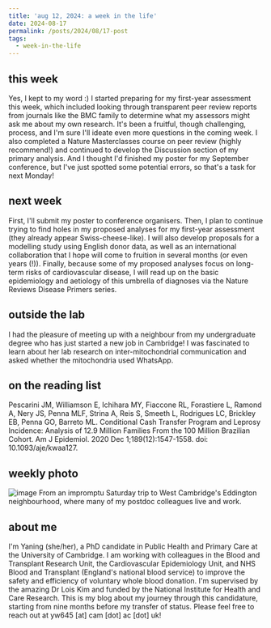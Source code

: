```yaml
---
title: 'aug 12, 2024: a week in the life'
date: 2024-08-17
permalink: /posts/2024/08/17-post
tags:
  - week-in-the-life
---
```


this week
------
Yes, I kept to my word :) I started preparing for my first-year assessment this week, which included looking through transparent peer review reports from journals like the BMC family to determine what my assessors might ask me about my own research. It's been a fruitful, though challenging, process, and I'm sure I'll ideate even more questions in the coming week. I also completed a Nature Masterclasses course on peer review (highly recommend!) and continued to develop the Discussion section of my primary analysis. And I thought I'd finished my poster for my September conference, but I've just spotted some potential errors, so that's a task for next Monday!

next week
------
First, I'll submit my poster to conference organisers. Then, I plan to continue trying to find holes in my proposed analyses for my first-year assessment (they already appear Swiss-cheese-like). I will also develop proposals for a modelling study using English donor data, as well as an international collaboration that I hope will come to fruition in several months (or even years (!)). Finally, because some of my proposed analyses focus on long-term risks of cardiovascular disease, I will read up on the basic epidemiology and aetiology of this umbrella of diagnoses via the Nature Reviews Disease Primers series.

outside the lab
------
I had the pleasure of meeting up with a neighbour from my undergraduate degree who has just started a new job in Cambridge! I was fascinated to learn about her lab research on inter-mitochondrial communication and asked whether the mitochondria used WhatsApp.

on the reading list
------
Pescarini JM, Williamson E, Ichihara MY, Fiaccone RL, Forastiere L, Ramond A, Nery JS, Penna MLF, Strina A, Reis S, Smeeth L, Rodrigues LC, Brickley EB, Penna GO, Barreto ML. Conditional Cash Transfer Program and Leprosy Incidence: Analysis of 12.9 Million Families From the 100 Million Brazilian Cohort. Am J Epidemiol. 2020 Dec 1;189(12):1547-1558. doi: 10.1093/aje/kwaa127.

weekly photo
------
![image](https://github.com/user-attachments/assets/00a32f29-10f1-4025-9943-229e9b76399b)
From an impromptu Saturday trip to West Cambridge's Eddington neighbourhood, where many of my postdoc colleagues live and work.

about me
------
I'm Yaning (she/her), a PhD candidate in Public Health and Primary Care at the University of Cambridge. I am working with colleagues in the Blood and Transplant Research Unit, the Cardiovascular Epidemiology Unit, and NHS Blood and Transplant (England's national blood service) to improve the safety and efficiency of voluntary whole blood donation. I'm supervised by the amazing Dr Lois Kim and funded by the National Institute for Health and Care Research. This is my blog about my journey through this candidature, starting from nine months before my transfer of status. Please feel free to reach out at yw645 [at] cam [dot] ac [dot] uk!

